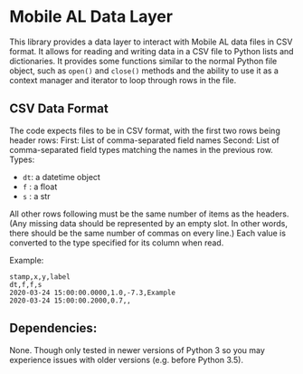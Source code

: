 # Mobile AL Data Layer

This library provides a data layer to interact with Mobile AL data files in CSV format. It allows
for reading and writing data in a CSV file to Python lists and dictionaries. It provides some
functions similar to the normal Python file object, such as `open()` and `close()` methods and
the ability to use it as a context manager and iterator to loop through rows in the file.

## CSV Data Format

The code expects files to be in CSV format, with the first two rows being header rows:
First: List of comma-separated field names
Second: List of comma-separated field types matching the names in the previous row. Types:
 - `dt`: a datetime object
 - `f` : a float
 - `s` : a str

All other rows following must be the same number of items as the headers. (Any missing data
should be represented by an empty slot. In other words, there should be the same number of
commas on every line.) Each value is converted to the type specified for its column when
read.

Example:

```
stamp,x,y,label
dt,f,f,s
2020-03-24 15:00:00.0000,1.0,-7.3,Example
2020-03-24 15:00:00.2000,0.7,,
```

## Dependencies:
None. Though only tested in newer versions of Python 3 so you may experience issues with older
versions (e.g. before Python 3.5).
